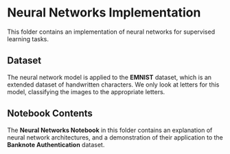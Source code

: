 # Neural Networks Implementation

This folder contains an implementation of neural networks for supervised learning tasks.

## Dataset

The neural network model is applied to the **EMNIST** dataset, which is an extended dataset of handwritten characters. We only look at letters for this model, classifying the images to the appropriate letters.
## Notebook Contents

The **Neural Networks Notebook** in this folder contains an explanation of neural network architectures, and a demonstration of their application to the **Banknote Authentication** dataset.